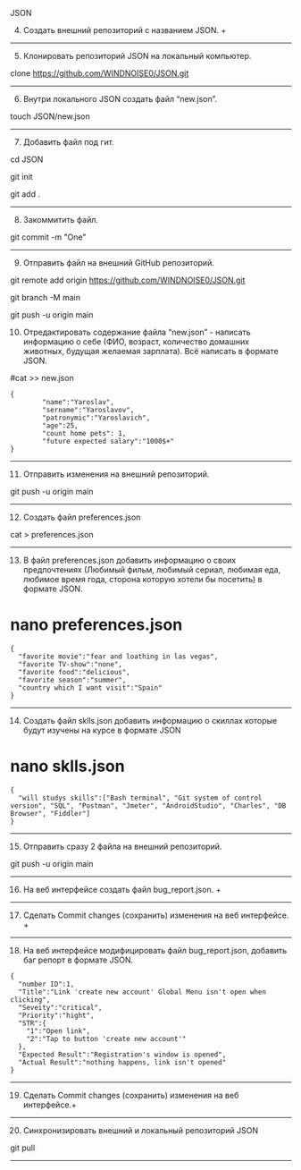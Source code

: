 JSON

4. Создать внешний репозиторий c названием JSON. +
***
5. Клонировать репозиторий JSON на локальный компьютер. 

clone https://github.com/WINDNOISE0/JSON.git
***
6. Внутри локального JSON создать файл “new.json”. 

touch JSON/new.json
***
7. Добавить файл под гит. 

cd JSON 
 
git init 

git add .
***
8. Закоммитить файл. 

git commit -m "One"
***
9. Отправить файл на внешний GitHub репозиторий.

git remote add origin https://github.com/WINDNOISE0/JSON.git

git branch -M main

git push -u origin main    

10. Отредактировать содержание файла “new.json” - написать информацию о себе (ФИО, возраст, количество домашних животных, будущая желаемая зарплата). Всё написать в формате JSON.

#cat >> new.json

```
{
        "name":"Yaroslav",
        "sername":"Yaroslavov",
        "patronymic":"Yaroslavich",
        "age":25,
        "count home pets": 1,
        "future expected salary":"1000$+"
}
```
***
11. Отправить изменения на внешний репозиторий. 

git push -u origin main
***
12. Создать файл preferences.json 

cat > preferences.json
***
13. В файл preferences.json добавить информацию о своих предпочтениях (Любимый фильм, любимый сериал, любимая еда, любимое время года, сторона которую хотели бы посетить) в формате JSON.
# nano preferences.json
```
{
  "favorite movie":"fear and loathing in las vegas",
  "favorite TV-show":"none",
  "favorite food":"delicious",
  "favorite season":"summer",
  "country which I want visit":"Spain"
}
```
***
14. Создать файл sklls.json добавить информацию о скиллах которые будут изучены на курсе в формате JSON

# nano sklls.json
```
{
  "will studys skills":["Bash terminal", "Git system of control version", "SQL", "Postman", "Jmeter", "AndroidStudio", "Charles", "DB Browser", "Fiddler"]
}
```
***
15. Отправить сразу 2 файла на внешний репозиторий. 

git push -u origin main
***
16. На веб интерфейсе создать файл bug_report.json. +
***
17. Сделать Commit changes (сохранить) изменения на веб интерфейсе. +
***
18. На веб интерфейсе модифицировать файл bug_report.json, добавить баг репорт в формате JSON. 
```
{
  "number ID":1,
  "Title":"Link 'create new account' Global Menu isn't open when clicking",
  "Seveity":"critical",
  "Priority":"hight",
  "STR":{
    "1":"Open link",
    "2":"Tap to button 'create new account'"
  },
  "Expected Result":"Registration's window is opened",
  "Actual Result":"nothing happens, link isn't opened"
}
```
***
19. Сделать Commit changes (сохранить) изменения на веб интерфейсе.+
***
20. Синхронизировать внешний и локальный репозиторий JSON 

git pull
***
